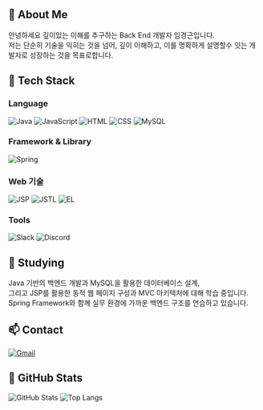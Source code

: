## 👀 About Me
안녕하세요 깊이있는 이해를 추구하는 Back End 개발자 임경근입니다.<br>
저는 단순히 기술을 익히는 것을 넘어, 깊이 이해하고, 이를 명확하게 설명할수 잇는 개발자로 성장하는 것을 목표로합니다.


## 🧱 Tech Stack
### Language
![Java](https://img.shields.io/badge/Java-ED8B00?style=flat-square&logo=java&logoColor=white)
![JavaScript](https://img.shields.io/badge/JavaScript-F7DF1E?style=flat-square&logo=javascript&logoColor=white)
![HTML](https://img.shields.io/badge/HTML5-E34F26?style=flat-square&logo=html5&logoColor=white)
![CSS](https://img.shields.io/badge/CSS3-1572B6?style=flat-square&logo=css3&logoColor=white)
![MySQL](https://img.shields.io/badge/MySQL-4479A1?style=flat-square&logo=mysql&logoColor=white)

### Framework & Library
![Spring](https://img.shields.io/badge/Spring-6DB33F?style=flat-square&logo=spring&logoColor=white)

### Web 기술
![JSP](https://img.shields.io/badge/JSP-007396?style=flat-square&logo=java&logoColor=white)
![JSTL](https://img.shields.io/badge/JSTL-ffbf00?style=flat-square&logo=apachetomcat&logoColor=black)
![EL](https://img.shields.io/badge/Expression_Language-007396?style=flat-square&logo=java&logoColor=white)

### Tools
![Slack](https://img.shields.io/badge/Slack-4A154B?style=flat-square&logo=slack&logoColor=white)
![Discord](https://img.shields.io/badge/Discord-5865F2?style=flat-square&logo=discord&logoColor=white)

## 🧠 Studying
Java 기반의 백엔드 개발과 MySQL을 활용한 데이터베이스 설계,  
그리고 JSP를 활용한 동적 웹 페이지 구성과 MVC 아키텍처에 대해 학습 중입니다.  
Spring Framework와 함께 실무 환경에 가까운 백엔드 구조를 연습하고 있습니다.

## 📫 Contact
[![Gmail](https://img.shields.io/badge/choho4843@gmail.com-D14836?style=flat-square&logo=gmail&logoColor=white)](mailto:choho4843@gmail.com)

## 🤔 GitHub Stats
![GitHub Stats](https://github-readme-stats.vercel.app/api?username=limgyounggeun&show_icons=true)
![Top Langs](https://github-readme-stats.vercel.app/api/top-langs/?username=limgyounggeun&layout=compact)

